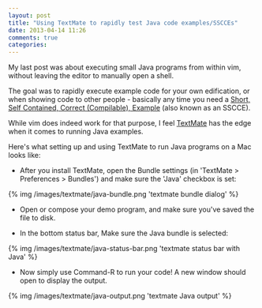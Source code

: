 ```yaml
---
layout: post
title: "Using TextMate to rapidly test Java code examples/SSCCEs"
date: 2013-04-14 11:26
comments: true
categories: 
---
```

My last post was about executing small Java programs from within vim, without leaving the editor to manually open a shell.

The goal was to rapidly execute example code for your own edification, or when showing code to other people - basically any time you need a <a href="http://sscce.org/">Short, Self Contained, Correct (Compilable), Example</a> (also known as an SSCCE).

While vim does indeed work for that purpose, I feel <a href="http://macromates.com/">TextMate</a> has the edge when it comes to running Java examples.

Here's what setting up and using TextMate to run Java programs on a Mac looks like:

- After you install TextMate, open the Bundle settings (in 'TextMate > Preferences > Bundles') and make sure the 'Java' checkbox is set:

{% img /images/textmate/java-bundle.png 'textmate bundle dialog' %}

- Open or compose your demo program, and make sure you've saved the file to disk.

- In the bottom status bar, Make sure the Java bundle is selected:

{% img /images/textmate/java-status-bar.png 'textmate status bar with Java' %}

- Now simply use Command-R to run your code! A new window should open to display the output.

{% img /images/textmate/java-output.png 'textmate Java output' %}


